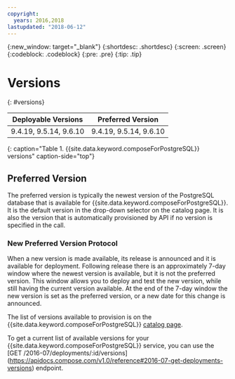 ```yaml
---
copyright:
  years: 2016,2018
lastupdated: "2018-06-12"
---
```


{:new_window: target="_blank"}
{:shortdesc: .shortdesc}
{:screen: .screen}
{:codeblock: .codeblock}
{:pre: .pre}
{:tip: .tip}

# Versions
{: #versions}

Deployable Versions | Preferred Version
----------|-----------
9.4.19, 9.5.14, 9.6.10 | 9.4.19, 9.5.14, 9.6.10
{: caption="Table 1. {{site.data.keyword.composeForPostgreSQL}} versions" caption-side="top"}

## Preferred Version

The preferred version is typically the newest version of the PostgreSQL database that is available for {{site.data.keyword.composeForPostgreSQL}}. It is the default version in the drop-down selector on the catalog page. It is also the version that is automatically provisioned by API if no version is specified in the call.

### New Preferred Version Protocol

When a new version is made available, its release is announced and it is available for deployment. Following release there is an approximately 7-day window where the newest version is available, but it is not the preferred version. This window allows you to deploy and test the new version, while still having the current version available. At the end of the 7-day window the new version is set as the preferred version, or a new date for this change is announced.

The list of versions available to provision is on the {{site.data.keyword.composeForPostgreSQL}} [catalog page](https://{DomainName}/catalog/services/compose-for-postgresql).

To get a current list of available versions for your {{site.data.keyword.composeForPostgreSQL}} service, you can use the [GET /2016-07/deployments/:id/versions] (https://apidocs.compose.com/v1.0/reference#2016-07-get-deployments-versions) endpoint.
